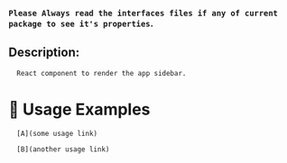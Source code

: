 ### `Please Always read the interfaces files if any of current package to see it's properties`.

## Description:

```sh
  React component to render the app sidebar.
```

# 🔨 Usage Examples

```typescript
  [A](some usage link)

  [B](another usage link)
```
